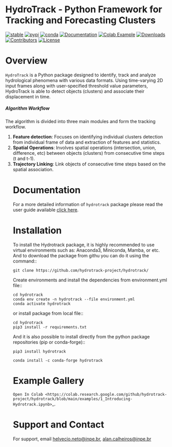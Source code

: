 HydroTrack - Python Framework for Tracking and Forecasting Clusters
=====================================================================
<!-- badges: start -->
[![stable](https://img.shields.io/badge/docs-stable-blue.svg)](https://hydrotrack.readthedocs.io)
[![pypi](https://badge.fury.io/py/hydrotrack.svg)](https://pypi.python.org/pypi/hydrotrack)
[![conda](https://anaconda.org/hydrotrack/hydrotrack/badges/version.svg)](https://anaconda.org/hydrotrack/hydrotrack)
[![Documentation](https://readthedocs.org/projects/hydrotrack/badge/?version=latest)](https://hydrotrack.readthedocs.io/)
[![Colab Example](https://colab.research.google.com/assets/colab-badge.svg)](https://colab.research.google.com/github/hydrotrack-project/hydrotrack/blob/main/examples/01_Introducing_Example/01_Introducing-Hydrotrack.ipynb)
[![Downloads](https://img.shields.io/pypi/dm/hydrotrack.svg)](https://pypi.python.org/pypi/hydrotrack)
[![Contributors](https://img.shields.io/github/contributors/hydrotrack-project/hydrotrack.svg)](https://github.com/hydrotrack-project/hydrotrack/graphs/contributors)
[![License](https://img.shields.io/pypi/l/hydrotrack.svg)](https://github.com/hydrotrack-project/hydrotrack/blob/main/LICENSE)
<!-- badges: end -->

Overview
=====================================================================

`HydroTrack` is a Python package designed to identify, track and analyze hydrological phenomena with various data formats. Using time-varying 2D input frames along with user-specified threshold value parameters, HydroTrack is able to detect objects (clusters) and associate their displacement in time.

##### Algorithm Workflow

The algorithm is divided into three main modules and form the tracking workflow. 
<ol>
  <li><b>Feature detection</b>: Focuses on identifying individual clusters detection from individual frame of data and extraction of features and statistics.
  </li>
  <li><b>Spatial Operations</b>: Involves spatial operations (intersection, union, difference, etc) between objects (clusters) from consecutive time steps (t and t-1).
  <li><b>Trajectory Linking</b>: Link objects of consecutive time steps based on the spatial association.
  </li>

Documentation
=====================================================================
For a more detailed information of `hydrotrack` package please read the user guide available [click here]([https://link-url-here.org](https://github.com/hydrotrack-project/hydrotrack/blob/main/UserGuide.md)).


Installation
=====================================================================
To install the Hydrotrack package, it is highly recommended to use virtual environments such as: Anaconda3, Miniconda, Mamba, or etc.
And to download the package from githu you can do it using the command::

    git clone https://github.com/hydrotrack-project/hydrotrack/


Create environments and install the dependencies from environment.yml file::

    cd hydrotrack
    conda env create -n hydrotrack --file environment.yml
    conda activate hydrotrack

or install package from local file::

	cd hydrotrack
	pip3 install -r requirements.txt

And it is also possible to install directly from the python package repositories (pip or conda-forge)::

	pip3 install hydrotrack

 	conda install -c conda-forge hydrotrack


Example Gallery
=====================================================================
`Open In Colab <https://colab.research.google.com/github/hydrotrack-project/hydrotrack/blob/main/examples/1_Introducing-Hydrotrack.ipynb>`_.

Support and Contact
=====================================================================
For support, email helvecio.neto@inpe.br, alan.calheiros@inpe.br
